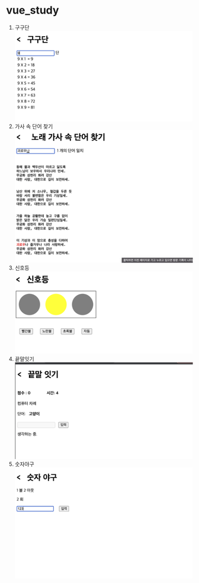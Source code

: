# vue_study
1. 구구단
   ![](/src/assets/multi.png)
2. 가사 속 단어 찾기
   ![](/src/assets/findword.png)
3. 신호등
   ![](/src/assets/traffic.png)
4. 끝말잇기
   ![](/src/assets/endTalk.png)
5. 숫자야구
   ![](/src/assets/numbase.png)
